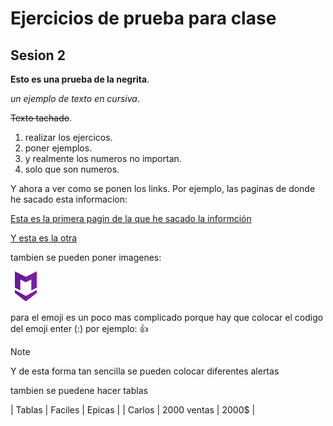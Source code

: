# Ejercicios de prueba para clase

## Sesion 2

**Esto es una prueba de la negrita**.

_un ejemplo de texto en cursiva_.

~~Texto tachado~~.

1. realizar los ejercicos.
2. poner ejemplos.
1. y realmente los numeros no importan.
3. solo que son numeros.

Y ahora a ver como se ponen los links. Por ejemplo, las paginas de donde he sacado esta informacion:

[Esta es la primera pagin de la que he sacado la informción](https://github.com/adam-p/markdown-here/wiki/Markdown-Cheatsheet)

[Y esta es la otra](https://docs.github.com/es/get-started/writing-on-github/getting-started-with-writing-and-formatting-on-github/basic-writing-and-formatting-syntax)

tambien se pueden poner imagenes:

![alt text](https://github.com/adam-p/markdown-here/raw/master/src/common/images/icon48.png)

para el emoji es un poco mas complicado porque hay que colocar el codigo del emoji enter (:) por ejemplo: :+1:

> [!NOTE]
> Y de esta forma tan sencilla se pueden colocar diferentes alertas

tambien se puedene hacer tablas

| Tablas | Faciles | Epicas |
| Carlos | 2000 ventas | 2000$ |
